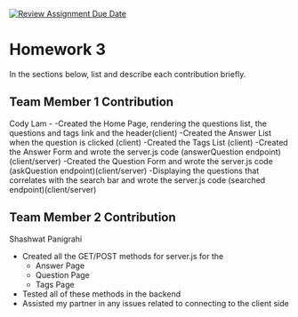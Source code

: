 [![Review Assignment Due Date](https://classroom.github.com/assets/deadline-readme-button-24ddc0f5d75046c5622901739e7c5dd533143b0c8e959d652212380cedb1ea36.svg)](https://classroom.github.com/a/ITxXr-i9)
# Homework 3

In the sections below, list and describe each contribution briefly.

## Team Member 1 Contribution
Cody Lam - 
-Created the Home Page, rendering the questions list, the questions and tags link and the header(client)
-Created the Answer List when the question is clicked (client)
-Created the Tags List (client)
-Created the Answer Form and wrote the server.js code (answerQuestion endpoint)(client/server)
-Created the Question Form and wrote the server.js code (askQuestion endpoint)(client/server)
-Displaying the questions that correlates with the search bar and wrote the server.js code (searched endpoint)(client/server)
## Team Member 2 Contribution
Shashwat Panigrahi
- Created all the GET/POST methods for server.js for the 
   + Answer Page
   + Question Page
   + Tags Page
- Tested all of these methods in the backend
- Assisted my partner in any issues related to connecting to the client side

